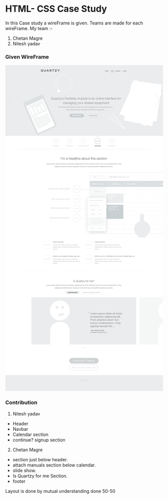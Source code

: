 # HTML- CSS Case Study

In this Case study a wireFrame is given. Teams are made for each wireFrame.
My team :-
1. Chetan Magre
2. Nitesh yadav

### Given WireFrame
![event listner](https://github.com/Chetanmagre789/FWF-Case-Study/blob/master/HTML-CSS%20Case%20Study/facilities.png)

### Contribution
1. Nitesh yadav
  * Header
  * Navbar
  * Calendar section
  * continue? signup section
  
2. Chetan Magre
  * section just below header.
  * attach manuals section below calendar.
  * slide show.
  * Is Quartzy for me Section.
  * footer
  
  Layout is done by mutual understanding done 50-50
